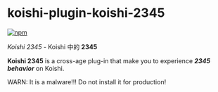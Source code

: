 # koishi-plugin-koishi-2345

[![npm](https://img.shields.io/npm/v/koishi-plugin-koishi-2345?style=flat-square)](https://www.npmjs.com/package/koishi-plugin-koishi-2345)

_Koishi 2345_ - Koishi 中的 **2345**

**Koishi 2345** is a cross-age plug-in
that make you to experience **_2345 behavior_** on Koishi.

WARN: It is a malware!!! Do not install it for production!
